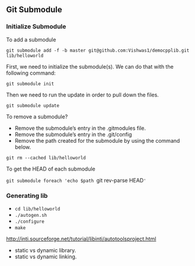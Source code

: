 ## Git Submodule 

### Initialize Submodule

To add a submodule 

`git submodule add -f -b master git@github.com:Vishwas1/democpplib.git lib/helloworld`

First, we need to initialize the submodule(s). We can do that with the following command:

`git submodule init`

Then we need to run the update in order to pull down the files.

`git submodule update`

To remove a submodule?

- Remove the submodule’s entry in the .gitmodules file.
- Remove the submodule’s entry in the .git/config
- Remove the path created for the submodule by using the command below.

`git rm --cached lib/helloworld`

To get the HEAD of each submodule

`git submodule foreach 'echo $path `git rev-parse HEAD`'`

### Generating lib

- `cd lib/helloworld`
- `./autogen.sh`
- `./configure`
- `make`


http://inti.sourceforge.net/tutorial/libinti/autotoolsproject.html

 - static vs dynamic library.
 - static vs dynamic linking.















